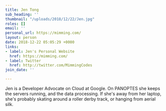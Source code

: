 ```yaml
---
title: Jen Tong
sub_heading: ''
thumbnail: "/uploads/2018/12/22/Jen.jpg"
roles: []
email: ''
personal_url: https://mimming.com/
layout: person
date: 2018-12-22 05:05:29 +0000
links:
- label: Jen's Personal Website
  href: https://mimming.com/
- label: Twitter
  href: http://twitter.com/MimmingCodes
join_date: ''

---
```

Jen is a Developer Advocate on Cloud at Google. On PANOPTES she keeps the servers running, and the data processing. If she's away from her laptop, she's probably skating around a roller derby track, or hanging from aerial silk.